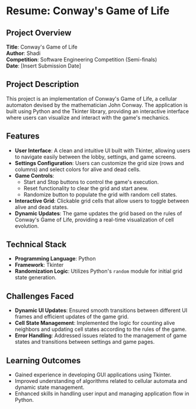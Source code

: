 # Resume: Conway's Game of Life

## Project Overview
**Title**: Conway's Game of Life  
**Author**: Shadi  
**Competition**: Software Engineering Competition (Semi-finals)  
**Date**: [Insert Submission Date]

## Project Description
This project is an implementation of Conway's Game of Life, a cellular automaton devised by the mathematician John Conway. The application is built using Python and the Tkinter library, providing an interactive interface where users can visualize and interact with the game's mechanics.

## Features
- **User Interface**: A clean and intuitive UI built with Tkinter, allowing users to navigate easily between the lobby, settings, and game screens.
- **Settings Configuration**: Users can customize the grid size (rows and columns) and select colors for alive and dead cells.
- **Game Controls**: 
  - Start and Stop buttons to control the game's execution.
  - Reset functionality to clear the grid and start anew.
  - Randomize button to populate the grid with random cell states.
- **Interactive Grid**: Clickable grid cells that allow users to toggle between alive and dead states.
- **Dynamic Updates**: The game updates the grid based on the rules of Conway's Game of Life, providing a real-time visualization of cell evolution.

## Technical Stack
- **Programming Language**: Python
- **Framework**: Tkinter
- **Randomization Logic**: Utilizes Python's `random` module for initial grid state generation.

## Challenges Faced
- **Dynamic UI Updates**: Ensured smooth transitions between different UI frames and efficient updates of the game grid.
- **Cell State Management**: Implemented the logic for counting alive neighbors and updating cell states according to the rules of the game.
- **Error Handling**: Addressed issues related to the management of game states and transitions between settings and game pages.

## Learning Outcomes
- Gained experience in developing GUI applications using Tkinter.
- Improved understanding of algorithms related to cellular automata and dynamic state management.
- Enhanced skills in handling user input and managing application flow in Python.
